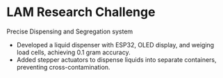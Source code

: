 # LAM Research Challenge
Precise Dispensing and Segregation system

- Developed a liquid dispenser with ESP32, OLED display, and weiging load cells, achieving 0.1 gram accuracy.
- Added stepper actuators to dispense liquids into separate containers, preventing cross-contamination.
